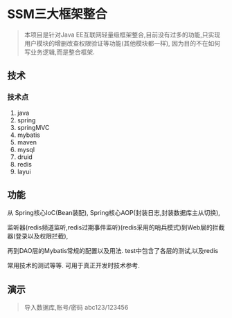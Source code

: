 # SSM三大框架整合

> 本项目是针对Java EE互联网轻量级框架整合,目前没有过多的功能,只实现用户模块的增删改查权限验证等功能(其他模块都一样),
因为目的不在如何写业务逻辑,而是整合框架.

## 技术

### 技术点

1. java   
2. spring   
3. springMVC 
4. mybatis
5. maven
6. mysql
7. druid
8. redis 
9. layui


## 功能

从 Spring核心IoC(Bean装配), Spring核心AOP(封装日志,封装数据库主从切换), 

监听器(redis频道监听,redis过期事件监听)(redis采用的哨兵模式)到Web层的拦截器(登录以及权限拦截),

再到DAO层的Mybatis常规的配置以及用法. test中包含了各层的测试,以及redis

常用技术的测试等等. 可用于真正开发时技术参考.



## 演示

> 导入数据库,账号/密码 abc123/123456